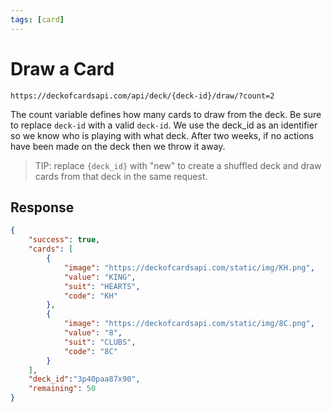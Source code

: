 ```yaml
---
tags: [card]
---
```


# Draw a Card

```
https://deckofcardsapi.com/api/deck/{deck-id}/draw/?count=2
```

The count variable defines how many cards to draw from the deck. Be sure to replace `deck-id` with a valid `deck-id`. We use the deck_id as an identifier so we know who is playing with what deck. After two weeks, if no actions have been made on the deck then we throw it away.

> TIP: replace `{deck_id}` with "new" to create a shuffled deck and draw cards from that deck in the same request.

## Response

```json
{
    "success": true,
    "cards": [
        {
            "image": "https://deckofcardsapi.com/static/img/KH.png",
            "value": "KING",
            "suit": "HEARTS",
            "code": "KH"
        },
        {
            "image": "https://deckofcardsapi.com/static/img/8C.png",
            "value": "8",
            "suit": "CLUBS",
            "code": "8C"
        }
    ],
    "deck_id":"3p40paa87x90",
    "remaining": 50
}
```
